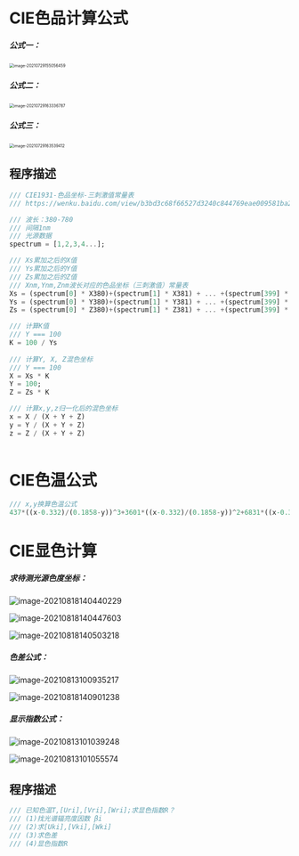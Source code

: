 # CIE色品计算公式

##### 公式一：

<img src="C:\Users\DELL\AppData\Roaming\Typora\typora-user-images\image-20210729155056459.png" alt="image-20210729155056459" style="zoom: 50%;" />

##### 公式二：

<img src="C:\Users\DELL\AppData\Roaming\Typora\typora-user-images\image-20210729163336787.png" alt="image-20210729163336787" style="zoom:50%;" />

##### 公式三：

<img src="C:\Users\DELL\AppData\Roaming\Typora\typora-user-images\image-20210729163539412.png" alt="image-20210729163539412" style="zoom:50%;" />





## 程序描述

```dart
/// CIE1931-色品坐标-三刺激值常量表
/// https://wenku.baidu.com/view/b3bd3c68f66527d3240c844769eae009581ba23e.html

/// 波长：380-780
/// 间隔1nm
/// 光源数据
spectrum = [1,2,3,4...];

/// Xs累加之后的X值
/// Ys累加之后的Y值
/// Zs累加之后的Z值
/// Xnm,Ynm,Znm波长对应的色品坐标（三刺激值）常量表
Xs = (spectrum[0] * X380)+(spectrum[1] * X381) + ... +(spectrum[399] * Xnm)
Ys = (spectrum[0] * Y380)+(spectrum[1] * Y381) + ... +(spectrum[399] * Ynm)
Zs = (spectrum[0] * Z380)+(spectrum[1] * Z381) + ... +(spectrum[399] * Znm)

/// 计算K值
/// Y === 100    
K = 100 / Ys
    
/// 计算Y, X, Z混色坐标
/// Y === 100     
X = Xs * K    
Y = 100;
Z = Zs * K

/// 计算x,y,z归一化后的混色坐标
x = X / (X + Y + Z)
y = Y / (X + Y + Z)
z = Z / (X + Y + Z)    
    
```



# CIE色温公式

```dart
/// x,y换算色温公式
437*((x-0.332)/(0.1858-y))^3+3601*((x-0.332)/(0.1858-y))^2+6831*((x-0.332)/(0.1858-y))+5517
```



# CIE显色计算

##### 求待测光源色度坐标：

![image-20210818140440229](C:\Users\DELL\AppData\Roaming\Typora\typora-user-images\image-20210818140440229.png)

![image-20210818140447603](C:\Users\DELL\AppData\Roaming\Typora\typora-user-images\image-20210818140447603.png)

![image-20210818140503218](C:\Users\DELL\AppData\Roaming\Typora\typora-user-images\image-20210818140503218.png)



##### 色差公式：

![image-20210813100935217](C:\Users\DELL\AppData\Roaming\Typora\typora-user-images\image-20210813100935217.png)

![image-20210818140901238](C:\Users\DELL\AppData\Roaming\Typora\typora-user-images\image-20210818140901238.png)

##### 显示指数公式：

![image-20210813101039248](C:\Users\DELL\AppData\Roaming\Typora\typora-user-images\image-20210813101039248.png)

![image-20210813101055574](C:\Users\DELL\AppData\Roaming\Typora\typora-user-images\image-20210813101055574.png)

## 程序描述

```dart
/// 已知色温T,[Uri],[Vri],[Wri];求显色指数R？
/// (1)找光谱辐亮度因数 βi
/// (2)求[Uki],[Vki],[Wki]
/// (3)求色差
/// (4)显色指数R
```

